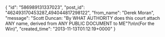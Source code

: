  {
   "id": "586989131337023",
   "post_id": "462493170453287_494044817298122",
   "from_name": "Derek Moran",
   "message": "Scott Duncan: \"By WHAT AUTHORITY does this court attach ANY name, derived from ANY PUBLIC DOCUMENT to ME\"?\n\n(For the Win)",
   "created_time": "2013-11-13T01:12:19+0000"
 }
